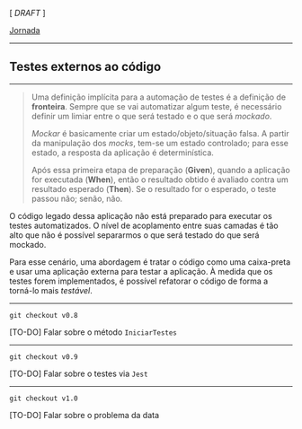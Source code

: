 [ _DRAFT_ ]

[Jornada](jornada)

---

## Testes externos ao código

---

> Uma definição implícita para a automação de testes é a definição de **fronteira**. Sempre que se vai automatizar algum teste, é necessário definir um limiar entre o que será testado e o que será _mockado_.
>
> _Mockar_ é basicamente criar um estado/objeto/situação falsa. A partir da manipulação dos _mocks_, tem-se um estado controlado; para esse estado, a resposta da aplicação é determinística. 
>
> Após essa primeira etapa de preparação (**Given**), quando a aplicação for executada (**When**), então o resultado obtido é avaliado contra um resultado esperado (**Then**). Se o resultado for o esperado, o teste passou não; senão, não.

O código legado dessa aplicação não está preparado para executar os testes automatizados. O nível de acoplamento entre suas camadas é tão alto que não é possível separarmos o que será testado do que será mockado.

Para esse cenário, uma abordagem é tratar o código como uma caixa-preta e usar uma aplicação externa para testar a aplicação. À medida que os testes forem implementados, é possível refatorar o código de forma a torná-lo mais _testável_.

---

```
git checkout v0.8
```

[TO-DO] Falar sobre o método `IniciarTestes`

---

```
git checkout v0.9
```

[TO-DO] Falar sobre o testes via `Jest`

---  

```
git checkout v1.0
```

[TO-DO] Falar sobre o problema da data